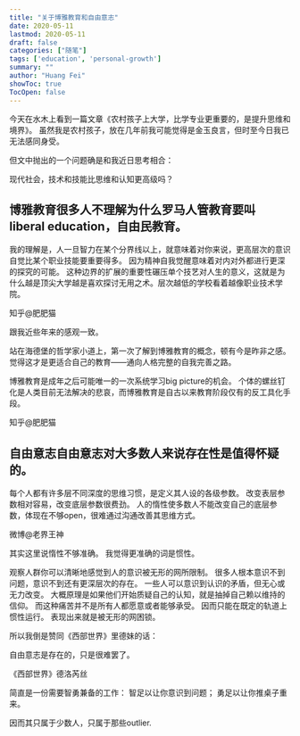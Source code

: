 ```yaml
---
title: "关于博雅教育和自由意志"
date: 2020-05-11
lastmod: 2020-05-11
draft: false
categories: ["随笔"]
tags: ['education', 'personal-growth']
summary: ""
author: "Huang Fei"
showToc: true
TocOpen: false
---
```


今天在水木上看到一篇文章《农村孩子上大学，比学专业更重要的，是提升思维和境界》。
虽然我是农村孩子，放在几年前我可能觉得是金玉良言，但时至今日我已无法感同身受。

但文中抛出的一个问题确是和我近日思考相合：

现代社会，技术和技能比思维和认知更高级吗？

## 博雅教育很多人不理解为什么罗马人管教育要叫liberal education，自由民教育。
我的理解是，人一旦智力在某个分界线以上，就意味着对你来说，更高层次的意识自觉比某个职业技能要重要得多。
因为精神自我觉醒意味着对内对外都进行更深的探究的可能。
这种边界的扩展的重要性碾压单个技艺对人生的意义，这就是为什么越是顶尖大学越是喜欢探讨无用之术。层次越低的学校看着越像职业技术学院。

知乎@肥肥猫

跟我近些年来的感观一致。

站在海德堡的哲学家小道上，第一次了解到博雅教育的概念，顿有今是昨非之感。
觉得这才是更适合自己的教育——通向人格完整的自我完善之路。

博雅教育是成年之后可能唯一的一次系统学习big picture的机会。
个体的螺丝钉化是人类目前无法解决的悲哀，而博雅教育是自古以来教育阶段仅有的反工具化手段。

知乎@肥肥猫

## 自由意志自由意志对大多数人来说存在性是值得怀疑的。

每个人都有许多层不同深度的思维习惯，是定义其人设的各级参数。
改变表层参数相对容易，改变底层参数很费劲。
人的惰性使多数人不能改变自己的底层参数，体现在不够open，很难通过沟通改善其思维方式。

微博@老界王神

其实这里说惰性不够准确。
我觉得更准确的词是惯性。

观察人群你可以清晰地感觉到人的意识被无形的网所限制。
很多人根本意识不到问题，意识不到还有更深层次的存在。
一些人可以意识到认识的矛盾，但无心或无力改变。
大概原理是如果他们开始质疑自己的认知，就是抽掉自己赖以维持的信仰。
而这种痛苦并不是所有人都愿意或者能够承受。
因而只能在既定的轨道上惯性运行。
表现出来就是被无形的网困锁。

所以我倒是赞同《西部世界》里德妹的话：

自由意志是存在的，只是很难罢了。

《西部世界》德洛芮丝

简直是一份需要智勇兼备的工作：
智足以让你意识到问题；
勇足以让你推桌子重来。

因而其只属于少数人，只属于那些outlier.
